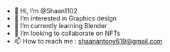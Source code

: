 - 👋 Hi, I’m @Shaan1102
- 👀 I’m interested in Graphics design
- 🌱 I’m currently learning Blender
- 💞️ I’m looking to collaborate on NFTs
- 📫 How to reach me : shaanantony619@gmail.com

<!---
Shaan1102/Shaan1102 is a ✨ special ✨ repository because its `README.md` (this file) appears on your GitHub profile.
You can click the Preview link to take a look at your changes.
--->
